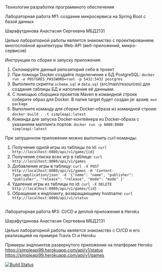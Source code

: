 Технологии разработки программного обеспечения

Лабораторная работа №1: создание микросервиса на Spring Boot с базой данных

Шарафутдинова Анастасия Сергеевна МБД2131

Целью лабораторной работы является знакомство с проектированием многослойной архитектуры Web-API (веб-приложений, микро-сервисов)

Инструкции по сборке и запуску приложения:
1. Склонируйте данный репозиторий себе в проект
2. При помощи Docker создайте подключение к БД PostgreSQL:
  `docker run -e POSTGRES_PASSWORD=root -p 5432:5432 postgres`
3. Выполинте скрипты `schema.sql` и `data.sql` (src/main/resources) для создания таблицы БД и наполнения её данными.
4. С помощью сборщика проектов Maven в командной строке соберите образ для Docker. В папке target будет создан jar архив:
  `mvn package`
5. Выполните команду для сборки Docker-образа из командной строки:
  `docker build . -t simpleapi:latest `
6. Команда для запуска Docker-контейнера из Docker-образа с указанием маппинга портов:
  `docker run -p 8080:8080 simpleapi:latest`

При запущенном приложении можно выполнить curl-команды:
1. Получение одной игры из таблицы по id:
  `curl http://localhost:8080/api/v1/game/{id}`
2. Получение списка всех игр в таблице:
  `curl http://localhost:8080/api/v1/games`
3. Добавление игры в таблицу:
  `curl -X POST http://localhost:8080/api/v1/games -H 'Content-Type:application/json' -d '{"name": "name", "publisher": "publisher", "release": "release", "mode": "mode" }'`
4. Удаление игры из таблицы по id:
  `curl -X DELETE http://localhost:8080/api/v1/games/{id}`
5. Обращение к ендпоинту, возвращающему hostname:
  `curl http://localhost:8080/api/v1/status`

##

Лабораторная работа №3: CI/CD и деплой приложения в Heroku

Шарафутдинова Анастасия Сергеевна МБД2131

Целью лабораторной работы является знакомство с CI/CD и его реализацией на примере Travis CI и Heroku

Примеры эндпоинтов развернутого приложения на платформе Heroku
https://simpleapi99.herokuapp.com/api/v1/status
https://simpleapi99.herokuapp.com/api/v1/games

[![Build Status](https://app.travis-ci.com/AnastasiaSharafutdinova99/LR1.svg?branch=master)](https://app.travis-ci.com/AnastasiaSharafutdinova99/LR1)
